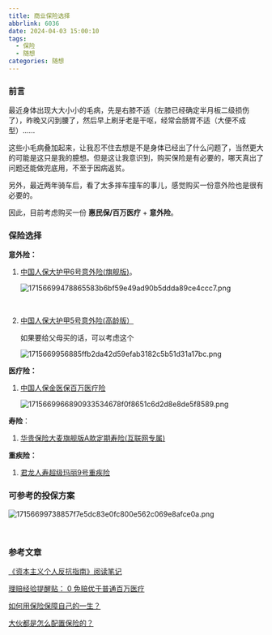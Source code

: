 ```yaml
---
title: 商业保险选择
abbrlink: 6036
date: 2024-04-03 15:00:10
tags:
  - 保险
  - 随想
categories: 随想
---
```

### 前言

最近身体出现大大小小的毛病，先是右膝不适（左膝已经确定半月板二级损伤了），昨晚又闪到腰了，然后早上刷牙老是干呕，经常会肠胃不适（大便不成型）......

<!--more-->

这些小毛病叠加起来，让我忍不住去想是不是身体已经出了什么问题了，当然更大的可能是这只是我的臆想。但是这让我意识到，购买保险是有必要的，哪天真出了问题还能做兜底用，不至于因病返贫。

另外，最近两年骑车后，看了太多摔车撞车的事儿，感觉购买一份意外险也是很有必要的。

因此，目前考虑购买一份 **惠民保/百万医疗** + **意外险**。

### 保险选择

**意外险：**

1. [中国人保大护甲6号意外险(旗舰版)](https://www.xiaoyusan.com/insurance/detail?id=175371&redirect=1)。
   
   ![17156699478865583b6bf59e49ad90b5ddda89ce4ccc7.png](https://fastly.jsdelivr.net/gh/JokerByrant/Images@main/blog/17156699478865583b6bf59e49ad90b5ddda89ce4ccc7.png)
   
   <br/>
2. [中国人保大护甲5号意外险(高龄版）](https://www.xiaoyusan.com/insurance/detail?id=174562)
   
   如果要给父母买的话，可以考虑这个
   
   ![1715669956885ffb2da42d59efab3182c5b51d31a17bc.png](https://fastly.jsdelivr.net/gh/JokerByrant/Images@main/blog/1715669956885ffb2da42d59efab3182c5b51d31a17bc.png)

**医疗险：**

1. [中国人保金医保百万医疗险](https://www.xiaoyusan.com/insurance/detail?id=174870)
   
   ![1715669966890933534678f0f8651c6d2d8e8de5f8589.png](https://fastly.jsdelivr.net/gh/JokerByrant/Images@main/blog/1715669966890933534678f0f8651c6d2d8e8de5f8589.png)

**寿险**：

1. [华贵保险大麦旗舰版A款定期寿险(互联网专属)](https://www.xiaoyusan.com/insurance/detail?id=174953)

**重疾险：**

1. [君龙人寿超级玛丽9号重疾险](https://www.xiaoyusan.com/insurance/detail?id=174936)

### 可参考的投保方案

![17156699738857f7e5dc83e0fc800e562c069e8afce0a.png](https://fastly.jsdelivr.net/gh/JokerByrant/Images@main/blog/17156699738857f7e5dc83e0fc800e562c069e8afce0a.png)

<br/>

### 参考文章

[《资本主义个人反抗指南》阅读笔记](https://digua.moe/posts/20201021-capita-personal-resistance-guide.html)

[理赔经验提醒贴： 0 免赔优于普通百万医疗](https://www.v2ex.com/t/922544)

[如何用保险保障自己的一生？](https://www.zhihu.com/question/22316395/answer/100909780)

[大伙都是怎么配置保险的？](https://cn.v2ex.com/t/1004083)
